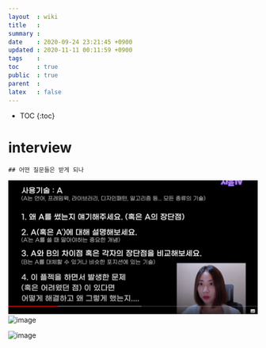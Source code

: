 ```yaml
---
layout  : wiki
title   : 
summary : 
date    : 2020-09-24 23:21:45 +0900
updated : 2020-11-11 00:11:59 +0900
tags    : 
toc     : true
public  : true
parent  : 
latex   : false
---
```

* TOC
{:toc}

# interview

    ## 어떤 질문들은 받게 되나
![image](post-img/interview.md/94158269-2cac8800-febd-11ea-81e2-dccf77f0b347.png)
![image](https://github.com/sa82trip/wiki/blob/master/post-img/interview.md/98692451-7c360d00-23b2-11eb-9471-6b33e122299c.png)

![image](https://github.com/sa82trip/wiki/blob/master/post-img/interview/98692451-7c360d00-23b2-11eb-9471-6b33e122299c.png)

